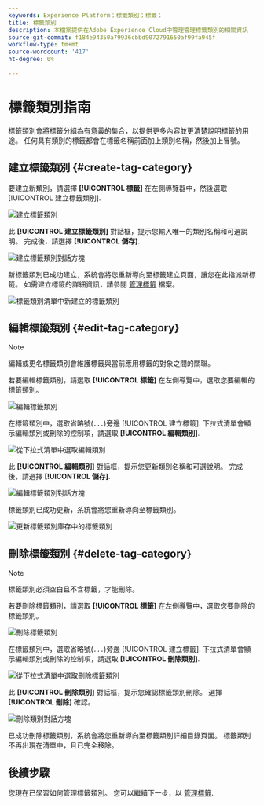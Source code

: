 ```yaml
---
keywords: Experience Platform；標籤類別；標籤；
title: 標籤類別
description: 本檔案提供在Adobe Experience Cloud中管理管理標籤類別的相關資訊
source-git-commit: f184e94350a79936cbbd9072791650af99fa945f
workflow-type: tm+mt
source-wordcount: '417'
ht-degree: 0%

---
```


# 標籤類別指南

標籤類別會將標籤分組為有意義的集合，以提供更多內容並更清楚說明標籤的用途。 任何具有類別的標籤都會在標籤名稱前面加上類別名稱，然後加上冒號。

## 建立標籤類別 {#create-tag-category}

要建立新類別，請選擇 **[!UICONTROL 標籤]** 在左側導覽器中，然後選取 [!UICONTROL 建立標籤類別].

![建立標籤類別](./images/create-tag-category.png)

此 **[!UICONTROL 建立標籤類別]** 對話框，提示您輸入唯一的類別名稱和可選說明。 完成後，請選擇 **[!UICONTROL 儲存]**.

![建立標籤類別對話方塊](./images/create-tag-category-dialog.png)

新標籤類別已成功建立，系統會將您重新導向至標籤建立頁面，讓您在此指派新標籤。 如需建立標籤的詳細資訊，請參閱 [管理標籤](./managing-tags.md#create-a-tag-create-tag) 檔案。

![標籤類別清單中新建立的標籤類別](./images/new-tag-cateogry-listed.png)

## 編輯標籤類別 {#edit-tag-category}

>[!NOTE]
>
>編輯或更名標籤類別會維護標籤與當前應用標籤的對象之間的關聯。

若要編輯標籤類別，請選取 **[!UICONTROL 標籤]** 在左側導覽中，選取您要編輯的標籤類別。

![編輯標籤類別](./images/edit-tag-category.png)

在標籤類別中，選取省略號(`...`)旁邊 [!UICONTROL 建立標籤]. 下拉式清單會顯示編輯類別或刪除的控制項，請選取 **[!UICONTROL 編輯類別]**.

![從下拉式清單中選取編輯類別](./images/select-edit-tag-category.png)

此 **[!UICONTROL 編輯類別]** 對話框，提示您更新類別名稱和可選說明。 完成後，請選擇 **[!UICONTROL 儲存]**.

![編輯標籤類別對話方塊](./images/edit-category-dialog.png)

標籤類別已成功更新，系統會將您重新導向至標籤類別。

![更新標籤類別庫存中的標籤類別](./images/updated-tag-category.png)

## 刪除標籤類別 {#delete-tag-category}

>[!NOTE]
>
>標籤類別必須空白且不含標籤，才能刪除。

若要刪除標籤類別，請選取 **[!UICONTROL 標籤]** 在左側導覽中，選取您要刪除的標籤類別。

![刪除標籤類別](./images/edit-tag-category.png)

在標籤類別中，選取省略號(`...`)旁邊 [!UICONTROL 建立標籤]. 下拉式清單會顯示編輯類別或刪除的控制項，請選取 **[!UICONTROL 刪除類別]**.

![從下拉式清單中選取刪除標籤類別](./images/select-delete-tag-category.png)

此 **[!UICONTROL 刪除類別]** 對話框，提示您確認標籤類別刪除。 選擇 **[!UICONTROL 刪除]** 確認。

![刪除類別對話方塊](./images/delete-category-dialog.png)

已成功刪除標籤類別，系統會將您重新導向至標籤類別詳細目錄頁面。 標籤類別不再出現在清單中，且已完全移除。

## 後續步驟

您現在已學習如何管理標籤類別。 您可以繼續下一步，以 [管理標籤](./managing-tags.md).
